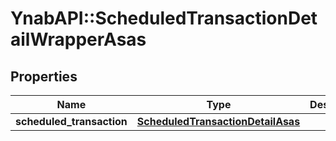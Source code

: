 # YnabAPI::ScheduledTransactionDetailWrapperAsas

## Properties
Name | Type | Description | Notes
------------ | ------------- | ------------- | -------------
**scheduled_transaction** | [**ScheduledTransactionDetailAsas**](ScheduledTransactionDetailAsas.md) |  | 



